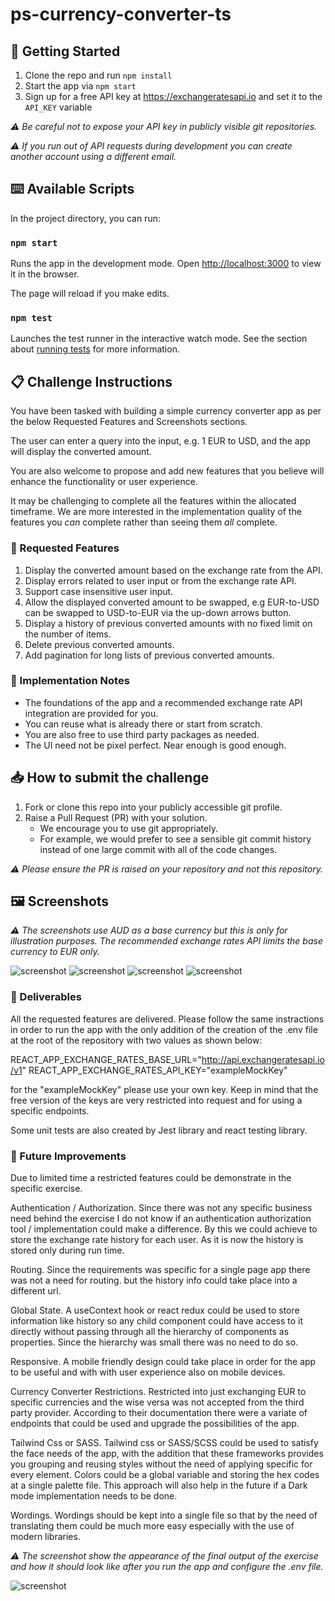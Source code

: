 # ps-currency-converter-ts

## 🔢 Getting Started

1. Clone the repo and run `npm install`
2. Start the app via `npm start`
3. Sign up for a free API key at https://exchangeratesapi.io and set it to the `API_KEY` variable

_⚠️ Be careful not to expose your API key in publicly visible git repositories._

_⚠️ If you run out of API requests during development you can create another account using a different email._

## ⌨️ Available Scripts

In the project directory, you can run:

### `npm start`

Runs the app in the development mode.
Open [http://localhost:3000](http://localhost:3000) to view it in the browser.

The page will reload if you make edits.

### `npm test`

Launches the test runner in the interactive watch mode.
See the section about [running tests](https://facebook.github.io/create-react-app/docs/running-tests) for more information.

## 📋 Challenge Instructions

You have been tasked with building a simple currency converter app as per the below Requested Features and Screenshots sections.

The user can enter a query into the input, e.g. 1 EUR to USD, and the app will display the converted amount.

You are also welcome to propose and add new features that you believe will enhance the functionality or user experience.

It may be challenging to complete all the features within the allocated timeframe. We are more interested in the implementation quality of the features you _can_ complete rather than seeing them _all_ complete.

### 🌟 Requested Features

1. Display the converted amount based on the exchange rate from the API.
2. Display errors related to user input or from the exchange rate API.
3. Support case insensitive user input.
4. Allow the displayed converted amount to be swapped, e.g EUR-to-USD can be swapped to USD-to-EUR via the up-down arrows button.
5. Display a history of previous converted amounts with no fixed limit on the number of items.
6. Delete previous converted amounts.
7. Add pagination for long lists of previous converted amounts.

### 🔧 Implementation Notes

- The foundations of the app and a recommended exchange rate API integration are provided for you.
- You can reuse what is already there or start from scratch.
- You are also free to use third party packages as needed.
- The UI need not be pixel perfect. Near enough is good enough.

## 📥 How to submit the challenge

1. Fork or clone this repo into your publicly accessible git profile.
2. Raise a Pull Request (PR) with your solution.
   - We encourage you to use git appropriately.
   - For example, we would prefer to see a sensible git commit history instead of one large commit with all of the code changes.

_⚠️ Please ensure the PR is raised on your repository and not this repository._

## 🖼 Screenshots

_⚠️ The screenshots use AUD as a base currency but this is only for illustration purposes. The recommended exchange rates API limits the base currency to EUR only._

<img src="assets/screen-01.png" alt="screenshot" style="max-width: 700px"/>
<img src="assets/screen-02.png" alt="screenshot" style="max-width: 700px"/>
<img src="assets/screen-03.png" alt="screenshot" style="max-width: 700px"/>
<img src="assets/screen-04.png" alt="screenshot" style="max-width: 700px"/>

### 🌟 Deliverables

All the requested features are delivered. Please follow the same instractions in order to run the app with the only addition of the creation of the .env file at the root of the repository with two values as shown below:

REACT_APP_EXCHANGE_RATES_BASE_URL="http://api.exchangeratesapi.io/v1"
REACT_APP_EXCHANGE_RATES_API_KEY="exampleMockKey"

for the "exampleMockKey" please use your own key. Keep in mind that the free version of the keys are very restricted into request and for using a specific endpoints.

Some unit tests are also created by Jest library and react testing library.

### 🌟 Future Improvements

Due to limited time a restricted features could be demonstrate in the specific exercise.

Authentication / Authorization.
Since there was not any specific business need behind the exercise I do not know if
an authentication authorization tool / implementation could make a difference. By this we could achieve to store the exchange rate history for each user. As it is now the history is stored only during run time.

Routing.
Since the requirements was specific for a single page app there was not a need for routing. but the history info could take place into a different url.

Global State.
A useContext hook or react redux could be used to store information like history so any child component could have access to it directly without passing through all the hierarchy of components as properties. Since the hierarchy was small there was no need to do so.

Responsive.
A mobile friendly design could take place in order for the app to be useful and with with user experience also on mobile devices.

Currency Converter Restrictions.
Restricted into just exchanging EUR to specific currencies and the wise versa was not accepted from the third party provider. According to their documentation there were a variate of endpoints that could be used and upgrade the possibilities of the app.

Tailwind Css or SASS.
Tailwind css or SASS/SCSS could be used to satisfy the face needs of the app, with the addition that these frameworks provides you grouping and reusing styles without the need of applying specific for every element. Colors could be a global variable and storing the hex codes at a single palette file. This approach will also help in the future if a Dark mode implementation needs to be done.

Wordings.
Wordings should be kept into a single file so that by the need of translating them could be much more easy especially with the use of modern libraries.

_⚠️ The screenshot show the appearance of the final output of the exercise and how it should look like after you run the app and configure the .env file._

<img src="assets/screen-05.png" alt="screenshot" style="max-width: 700px" />
